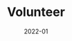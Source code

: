 ---
title: Volunteer
summary: Be a citizen scientist with Sounds of Nature!
tags:
  - Volunteer
date: 2022-01
link: sounds/volunteer.md
---
